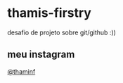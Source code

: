 # thamis-firstry
desafio de projeto sobre git/github :))

## meu instagram
[@thaminf](https://www.instagram.com/thaminf/)
